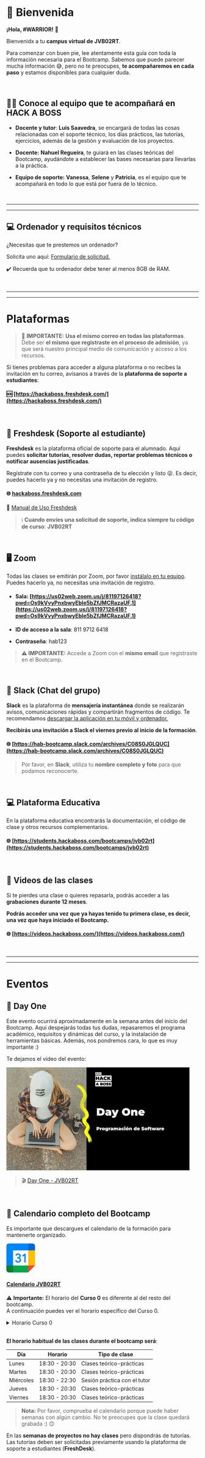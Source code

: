 
# 🏁 Bienvenida

**¡Hola, #WARRIOR!** 👋

Bienvenidx a tu **campus virtual de JVB02RT**.

Para comenzar con buen pie, lee atentamente esta guía con toda la información necesaria para el Bootcamp. Sabemos que puede parecer mucha información 😅, pero no te preocupes, **te acompañaremos en cada paso** y estamos disponibles para cualquier duda.

<br>

## 🙋🏽 Conoce al equipo que te acompañará en HACK A BOSS

- **Docente y tutor**: **Luís Saavedra**, se encargará de todas las cosas relacionadas con el soporte técnico, los días prácticos, las tutorías, ejercicios, además de la gestión y evaluación de los proyectos.

- **Docente:** **Nahuel Regueira**, te guiará en las clases teóricas del Bootcamp, ayudándote a establecer las bases necesarias para llevarlas a la práctica.

- **Equipo de soporte:** **Vanessa**, **Selene** y **Patricia**, es el equipo que te acompañará en todo lo que está por fuera de lo técnico.

<br>

---
---

## 💻 Ordenador y requisitos técnicos

¿Necesitas que te prestemos un ordenador? 

Solicita uno aquí: [Formulario de solicitud.](https://airtable.com/appNLta9G29XQ3zkd/shreWs7spITr56EYO)

✔️ Recuerda que tu ordenador debe tener al menos 8GB de RAM.

<br>

---
---

# Plataformas 


>📢 **IMPORTANTE:** **Usa el mismo correo en todas las plataformas**. Debe ser **el mismo que registraste en el proceso de admisión**, ya que será nuestro principal medio de comunicación y acceso a los recursos.

Si tienes problemas para acceder a alguna plataforma o no recibes la invitación en tu correo, avísanos a través de la **plataforma de soporte a estudiantes**:

#### 🆘 [https://hackaboss.freshdesk.com/](https://hackaboss.freshdesk.com/)

<br>

## 👥 Freshdesk (Soporte al estudiante)

**Freshdesk** es la plataforma oficial de soporte para el alumnado. Aquí puedes **solicitar tutorías, resolver dudas, reportar problemas técnicos o notificar ausencias justificadas**.

Regístrate con tu correo y una contraseña de tu elección y listo 😜. Es decir, puedes hacerlo ya y no necesitas una invitación de registro.

#### 🌐 [hackaboss.freshdesk.com](https://hackaboss.freshdesk.com/)

🔗 [Manual de Uso Freshdesk](./resources/Freshdesk-Soporte_Estudiantes.pdf)

> ℹ️ **Cuando envíes una solicitud de soporte, indica siempre tu código de curso**: **JVB02RT**

<br>

## 🖥 Zoom

Todas las clases se emitirán por Zoom, por favor [instálalo en tu equipo](https://support.zoom.us/hc/es/sections/200704559-Instalaci%C3%B3n). Puedes hacerlo ya, no necesitas una invitación de registro.

- #### **Sala**: [https://us02web.zoom.us/j/81197126418?pwd=Os9kVvyPnxbwyEbIe5bZfJMCRazaUF.1](https://us02web.zoom.us/j/81197126418?pwd=Os9kVvyPnxbwyEbIe5bZfJMCRazaUF.1)  
  
- **ID de acceso a la sala**: 811 9712 6418  

- **Contraseña**: hab123  

> **⚠️ IMPORTANTE:** Accede a Zoom con el **mismo email** que registraste en el Bootcamp.

<br>

## 💬 Slack (Chat del grupo)

**Slack** es la plataforma de **mensajería instantánea** donde se realizarán avisos, comunicaciones rápidas y compartirán fragmentos de código. Te recomendamos [descargar la aplicación en tu móvil y ordenador.](https://slack.com/intl/es-es/)

**Recibirás una invitación a Slack el viernes previo al inicio de la formación**.

#### 🌐 [https://hab-bootcamp.slack.com/archives/C08S0JGLQUC](https://hab-bootcamp.slack.com/archives/C08S0JGLQUC)

> Por favor, en **Slack**, utiliza tu **nombre completo y foto** para que podamos reconocerte.

<br>

## 💻 Plataforma Educativa

En la plataforma educativa encontrarás la documentación, el código de clase y otros recursos complementarios.

#### 🌐 [https://students.hackaboss.com/bootcamps/jvb02rt](https://students.hackaboss.com/bootcamps/jvb02rt)

<br>

## 🎥 Videos de las clases

Si te pierdes una clase o quieres repasarla, podrás acceder a las **grabaciones durante 12 meses**.

**Podrás acceder una vez que ya hayas tenido tu primera clase, es decir, una vez que haya iniciado el Bootcamp.**

#### 🌐 [https://videos.hackaboss.com/](https://videos.hackaboss.com/)

<br>

---
---

# Eventos


## 🚀 Day One

Este evento ocurrirá aproximadamente en la semana antes del inicio del Bootcamp. Aquí despejarás todas tus dudas, repasaremos el programa académico, requisitos y dinámicas del curso, y la instalación de herramientas básicas. Además, nos pondremos cara, lo que es muy importante :)

Te dejamos el vídeo del evento:

[![Day One](./resources/JVB-hqdefault.png)](https://www.youtube.com/watch?v=pc7NjBYA_cY)  

> 🎬 [Day One - JVB02RT](https://www.youtube.com/watch?v=pc7NjBYA_cY)

<br>

## 📅 Calendario completo del Bootcamp

Es importante que descargues el calendario de la formación para mantenerte organizado.

[![](./resources/google-calendar-logo.png)](https://calendar.google.com/calendar/u/0/embed?src=c_4708d9bb2da9b28dff26c9e420a0ec622d456692a285b81e11e118c434915edb@group.calendar.google.com&ctz=Europe/Madrid&dates=20250501/20250531)

#### [Calendario JVB02RT](https://calendar.google.com/calendar/u/0/embed?src=c_4708d9bb2da9b28dff26c9e420a0ec622d456692a285b81e11e118c434915edb@group.calendar.google.com&ctz=Europe/Madrid&dates=20250501/20250531)

⚠️ **Importante:** El horario del **Curso 0** es diferente al del resto del bootcamp.  
A continuación puedes ver el horario específico del Curso 0.  

<details><summary>Horario Curso 0</summary>

| Día    |    Horario    |
| ------ | :-----------: |
| Lunes  | 18:30 - 20:30 |
| Martes | 18:30 - 20:30 |
| Jueves | 18:30 - 22:30 |

</details>

<br>

**El horario habitual de las clases durante el bootcamp será**:

| Día       |    Horario    | Tipo de clase                |
| --------- | :-----------: | ---------------------------- |
| Lunes     | 18:30 - 20:30 | Clases teórico-prácticas     |
| Martes    | 18:30 - 20:30 | Clases teórico-prácticas     |
| Miércoles | 18:30 - 22:30 | Sesión práctica con el tutor |
| Jueves    | 18:30 - 20:30 | Clases teórico-prácticas     |
| Viernes   | 18:30 - 20:30 | Clases teórico-prácticas     |

> **Nota:** Por favor, comprueba el calendario porque puede haber semanas con algún cambio. No te preocupes que la clase quedará grabada :) 😊


En las **semanas de proyectos no hay clases** pero dispondrás de tutorías. Las tutorías deben ser solicitadas previamente usando la plataforma de soporte a estudiantes (**FreshDesk**).
